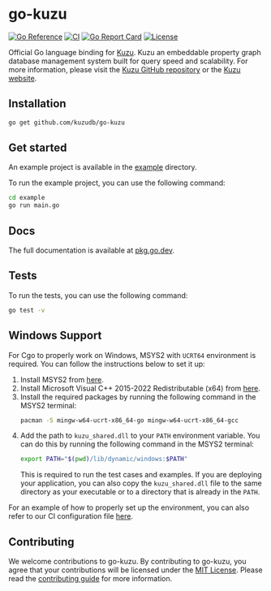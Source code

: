 # go-kuzu
[![Go Reference](https://pkg.go.dev/badge/github.com/kuzudb/go-kuzu.svg)](https://pkg.go.dev/github.com/kuzudb/go-kuzu)
[![CI](https://github.com/kuzudb/go-kuzu/actions/workflows/go.yml/badge.svg)](https://github.com/kuzudb/go-kuzu/actions/workflows/go.yml)
[![Go Report Card](https://goreportcard.com/badge/github.com/kuzudb/go-kuzu)](https://goreportcard.com/report/github.com/kuzudb/go-kuzu)
[![License](https://img.shields.io/github/license/kuzudb/go-kuzu)](LICENSE)

Official Go language binding for [Kuzu](https://github.com/kuzudb/kuzu). Kuzu an embeddable property graph database management system built for query speed and scalability. For more information, please visit the [Kuzu GitHub repository](https://github.com/kuzudb/kuzu) or the [Kuzu website](https://kuzudb.com).

## Installation

```bash
go get github.com/kuzudb/go-kuzu
```

## Get started
An example project is available in the [example](example) directory.

To run the example project, you can use the following command:

```bash
cd example
go run main.go
```

## Docs
The full documentation is available at [pkg.go.dev](https://pkg.go.dev/github.com/kuzudb/go-kuzu).

## Tests
To run the tests, you can use the following command:

```bash
go test -v
```

## Windows Support
For Cgo to properly work on Windows, MSYS2 with `UCRT64` environment is required. You can follow the instructions below to set it up:
1. Install MSYS2 from [here](https://www.msys2.org/).
2. Install Microsoft Visual C++ 2015-2022 Redistributable (x64) from [here](https://learn.microsoft.com/en-us/cpp/windows/latest-supported-vc-redist?view=msvc-170).
3. Install the required packages by running the following command in the MSYS2 terminal:
   ```bash
   pacman -S mingw-w64-ucrt-x86_64-go mingw-w64-ucrt-x86_64-gcc
   ```
4. Add the path to `kuzu_shared.dll` to your `PATH` environment variable. You can do this by running the following command in the MSYS2 terminal:
   ```bash
   export PATH="$(pwd)/lib/dynamic/windows:$PATH"
   ```
   This is required to run the test cases and examples. If you are deploying your application, you can also copy the `kuzu_shared.dll` file to the same directory as your executable or to a directory that is already in the `PATH`.

For an example of how to properly set up the environment, you can also refer to our CI configuration file [here](.github/workflows/go.yml).

## Contributing
We welcome contributions to go-kuzu. By contributing to go-kuzu, you agree that your contributions will be licensed under the [MIT License](LICENSE). Please read the [contributing guide](CONTRIBUTING.md) for more information.

